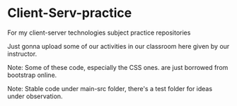 # Client-Serv-practice
For my client-server technologies subject practice repositories

Just gonna upload some of our activities in our classroom here given by our instructor.

Note: Some of these code, especially the CSS ones. are just borrowed from bootstrap online.

Note: Stable code under main-src folder, there's a test folder for ideas under observation.